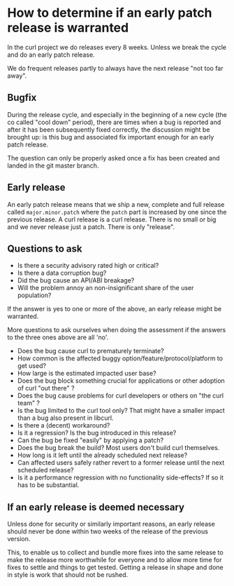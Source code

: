 # How to determine if an early patch release is warranted

In the curl project we do releases every 8 weeks. Unless we break the cycle
and do an early patch release.

We do frequent releases partly to always have the next release "not too far
away".

## Bugfix

During the release cycle, and especially in the beginning of a new cycle (the
co called "cool down" period), there are times when a bug is reported and
after it has been subsequently fixed correctly, the discussion might be
brought up: is this bug and associated fix important enough for an early patch
release.

The question can only be properly asked once a fix has been created and landed
in the git master branch.

## Early release

An early patch release means that we ship a new, complete and full release
called `major.minor.patch` where the `patch` part is increased by one since
the previous release. A curl release is a curl release. There is no small or
big and we never release just a patch. There is only "release".

## Questions to ask

 - Is there a security advisory rated high or critical?
 - Is there a data corruption bug?
 - Did the bug cause an API/ABI breakage?
 - Will the problem annoy an non-insignificant share of the user population?

If the answer is yes to one or more of the above, an early release might be
warranted.

More questions to ask ourselves when doing the assessment if the answers to
the three ones above are all 'no'.

 - Does the bug cause curl to prematurely terminate?
 - How common is the affected buggy option/feature/protocol/platform to get
   used?
 - How large is the estimated impacted user base?
 - Does the bug block something crucial for applications or other adoption of
   curl "out there" ?
 - Does the bug cause problems for curl developers or others on "the curl
   team" ?
 - Is the bug limited to the curl tool only? That might have a smaller impact
   than a bug also present in libcurl.
 - Is there a (decent) workaround?
 - Is it a regression? Is the bug introduced in this release?
 - Can the bug be fixed "easily" by applying a patch?
 - Does the bug break the build? Most users don't build curl themselves.
 - How long is it left until the already scheduled next release?
 - Can affected users safely rather revert to a former release until the next
   scheduled release?
 - Is it a performance regression with no functionality side-effects? If so it
   has to be substantial.

## If an early release is deemed necessary

Unless done for security or similarly important reasons, an early release
should never be done within two weeks of the release of the previous version.

This, to enable us to collect and bundle more fixes into the same release to
make the release more worthwhile for everyone and to allow more time for fixes
to settle and things to get tested. Getting a release in shape and done in
style is work that should not be rushed.
